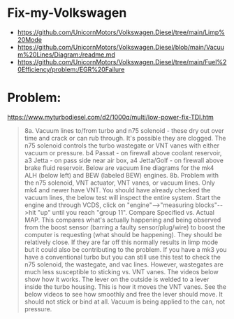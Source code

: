 # Fix-my-Volkswagen
- https://github.com/UnicornMotors/Volkswagen.Diesel/tree/main/Limp%20Mode
- https://github.com/UnicornMotors/Volkswagen.Diesel/blob/main/Vacuum%20Lines/Diagram:/readme.md
- https://github.com/UnicornMotors/Volkswagen.Diesel/tree/main/Fuel%20Efficiency/problem:/EGR%20Failure

# Problem:
https://www.myturbodiesel.com/d2/1000q/multi/low-power-fix-TDI.htm

>8a.  Vacuum lines to/from turbo and n75 solenoid - these dry out over time and crack or can rub through.  It's possible they are clogged.  The n75 solenoid controls the turbo wastegate or VNT vanes with either vacuum or pressure.  b4 Passat - on firewall above coolant reservoir, a3 Jetta - on pass side near air box, a4 Jetta/Golf - on firewall above brake fluid reservoir.  Below are vacuum line diagrams for the mk4 ALH (below left) and BEW (labeled BEW) engines.
>8b.  Problem with the n75 solenoid, VNT actuator, VNT vanes, or vacuum lines.  Only mk4 and newer have VNT.  You should have already checked the vacuum lines, the below test will inspect the entire system.  Start the engine and through VCDS, click on "engine"-->"measuring blocks"-->hit "up" until you reach "group 11".  Compare Specified vs. Actual MAP.  This compares what's actually happening and being observed from the boost sensor (barring a faulty sensor/plug/wire) to boost the computer is requesting (what should be happening).  They should be relatively close.  If they are far off this normally results in limp mode but it could also be contributing to the problem.  If you have a mk3 you have a conventional turbo but you can still use this test to check the n75 solenoid, the wastegate, and vac lines.  However, wastegates are much less susceptible to sticking vs. VNT vanes.  The videos below show how it works.  The lever on the outside is welded to a lever inside the turbo housing.  This is how it moves the VNT vanes.  See the below videos to see how smoothly and free the lever should move.  It should not stick or bind at all.  Vacuum is being applied to the can, not pressure.
